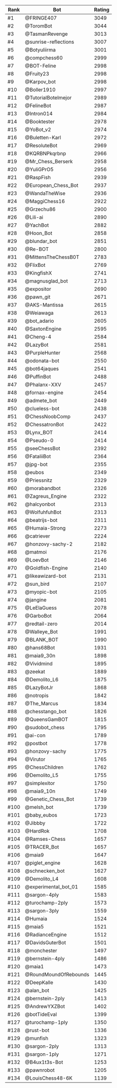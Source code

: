 Rank|Bot|Rating
---|---|---
#1|@FRINGE407|3049
#2|@ToromBot|3044
#3|@TasmanRevenge|3013
#4|@sunrise-reflections|3007
#5|@Botyuliirma|3001
#6|@compchess60|2999
#7|@BOT-Feline|2998
#8|@Fruity23|2998
#9|@Karpov_bot|2998
#10|@Boller1910|2997
#11|@TutorialBotelmejor|2989
#12|@FelineBot|2987
#13|@Intron014|2984
#14|@Booktester|2978
#15|@YoBot_v2|2974
#16|@Buletten-Karl|2972
#17|@ResoluteBot|2969
#18|@KQRBNPkqrbnp|2966
#19|@Mr_Chess_Berserk|2958
#20|@YuliGPrO5|2956
#21|@RaspFish|2939
#22|@European_Chess_Bot|2937
#23|@WandaTheWise|2936
#24|@MaggiChess16|2922
#25|@Grzechu86|2900
#26|@Lili-ai|2890
#27|@YachBot|2882
#28|@Hoon_Bot|2858
#29|@blundar_bot|2851
#30|@Re-BOT|2800
#31|@MittensTheChessB0T|2783
#32|@FlixBot|2769
#33|@KingfishX|2741
#34|@magnusglad_bot|2713
#35|@expositor|2690
#36|@pawn_git|2671
#37|@AKS-Mantissa|2615
#38|@Weiawaga|2613
#39|@bot_adario|2605
#40|@SaxtonEngine|2595
#41|@Cheng-4|2584
#42|@LazyBot|2581
#43|@PurpleHunter|2568
#44|@odonata-bot|2550
#45|@bot64jaques|2541
#46|@PuffinBot|2488
#47|@Phalanx-XXV|2457
#48|@fornax-engine|2454
#49|@admete_bot|2449
#50|@clueless-bot|2438
#51|@ChessNoobComp|2437
#52|@ChessatronBot|2422
#53|@Lynx_BOT|2414
#54|@Pseudo-0|2414
#55|@seeChessBot|2392
#56|@FataliiBot|2364
#57|@jpg-bot|2355
#58|@eubos|2349
#59|@Priessnitz|2329
#60|@morabandbot|2326
#61|@Zagreus_Engine|2322
#62|@halcyonbot|2313
#63|@WolfuhfuhBot|2313
#64|@beatrijs-bot|2311
#65|@Humaia-Strong|2273
#66|@catriever|2224
#67|@honzovy-sachy-2|2182
#68|@matmoi|2176
#69|@LoevBot|2146
#70|@Goldfish-Engine|2140
#71|@likeawizard-bot|2131
#72|@sun_bird|2107
#73|@myopic-bot|2105
#74|@jangine|2081
#75|@LeElaGuess|2078
#76|@GarboBot|2064
#77|@redtail-zero|2014
#78|@Walleye_Bot|1991
#79|@BLANK_BOT|1990
#80|@hans68Bot|1931
#81|@maia9_30n|1898
#82|@Vividmind|1895
#83|@zeekat|1889
#84|@Demolito_L6|1875
#85|@LazyBotJr|1868
#86|@notropis|1842
#87|@The_Marcus|1834
#88|@chesstango_bot|1826
#89|@QueensGamBOT|1815
#90|@sudobot_chess|1795
#91|@ai-con|1789
#92|@postbot|1778
#93|@honzovy-sachy|1775
#94|@Virutor|1765
#95|@ChessChildren|1762
#96|@Demolito_L5|1755
#97|@simplexitor|1750
#98|@maia9_10n|1749
#99|@Genetic_Chess_Bot|1739
#100|@melsh_bot|1739
#101|@baby_eubos|1723
#102|@Jibbby|1722
#103|@HardRok|1708
#104|@Ramses-Chess|1657
#105|@TRACER_Bot|1657
#106|@maia9|1647
#107|@piglet_engine|1628
#108|@schnecken_bot|1627
#109|@Demolito_L4|1608
#110|@experimental_bot_01|1585
#111|@sargon-4ply|1583
#112|@turochamp-2ply|1573
#113|@sargon-3ply|1559
#114|@Humaia|1524
#115|@maia5|1521
#116|@RadianceEngine|1512
#117|@DavidsGuterBot|1501
#118|@monchester|1497
#119|@bernstein-4ply|1486
#120|@maia1|1473
#121|@RoundMoundOfRebounds|1445
#122|@DeepKalle|1430
#123|@alan_bot|1425
#124|@bernstein-2ply|1413
#125|@AndrewYXZBot|1402
#126|@botTideEval|1399
#127|@turochamp-1ply|1350
#128|@rust-bot|1336
#129|@munfish|1323
#130|@sargon-2ply|1313
#131|@sargon-1ply|1271
#132|@B4ux1t3s-Bot|1253
#133|@pawnrobot|1205
#134|@LouisChess48-6K|1139
